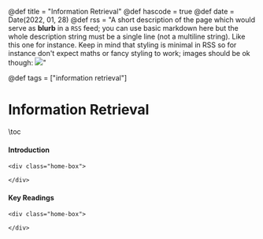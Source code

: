 @def title = "Information Retrieval"
@def hascode = true
@def date = Date(2022, 01, 28)
@def rss = "A short description of the page which would serve as **blurb** in a `RSS` feed; you can use basic markdown here but the whole description string must be a single line (not a multiline string). Like this one for instance. Keep in mind that styling is minimal in RSS so for instance don't expect maths or fancy styling to work; images should be ok though: ![](https://upload.wikimedia.org/wikipedia/en/3/32/Rick_and_Morty_opening_credits.jpeg)"

@def tags = ["information retrieval"]

# Information Retrieval

\toc

#### Introduction

~~~ 
<div class="home-box">
    
</div> 
~~~ 


#### Key Readings

~~~ 
<div class="home-box">
    
</div> 
~~~ 